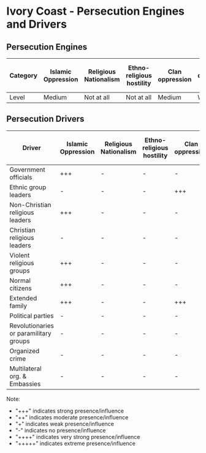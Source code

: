 # Ivory Coast - Persecution Engines and Drivers

## Persecution Engines

| Category | Islamic Oppression | Religious Nationalism | Ethno-religious hostility | Clan oppression | Christian denominational oppression | Communist and post-Communist oppression | Secular intolerance | Dictatorial paranoia | Organized corruption and crime |
|----------|-------------------|----------------------|---------------------------|-----------------|-------------------------------------|------------------------------------------|---------------------|---------------------|------------------------------|
| Level | Medium | Not at all | Not at all | Medium | Weak | Not at all | Not at all | Medium | Weak |

## Persecution Drivers

| Driver | Islamic Oppression | Religious Nationalism | Ethno-religious hostility | Clan oppression | Christian denominational oppression | Communist and post-Communist oppression | Secular intolerance | Dictatorial paranoia | Organized corruption and crime |
|--------|-------------------|----------------------|---------------------------|-----------------|-------------------------------------|------------------------------------------|---------------------|---------------------|------------------------------|
| Government officials | +++ | - | - | - | - | - | - | +++ | - |
| Ethnic group leaders | - | - | - | +++ | - | - | - | - | - |
| Non-Christian religious leaders | +++ | - | - | - | - | - | - | - | - |
| Christian religious leaders | - | - | - | - | ++ | - | - | - | - |
| Violent religious groups | +++ | - | - | - | - | - | - | - | - |
| Normal citizens | +++ | - | - | - | - | - | - | - | - |
| Extended family | +++ | - | - | +++ | - | - | - | - | - |
| Political parties | - | - | - | - | - | - | - | ++ | - |
| Revolutionaries or paramilitary groups | - | - | - | - | - | - | - | - | - |
| Organized crime | - | - | - | - | - | - | - | - | + |
| Multilateral org. & Embassies | - | - | - | - | - | - | - | - | - |

Note: 
- "+++" indicates strong presence/influence
- "++" indicates moderate presence/influence
- "+" indicates weak presence/influence
- "-" indicates no presence/influence
- "++++" indicates very strong presence/influence
- "+++++" indicates extreme presence/influence